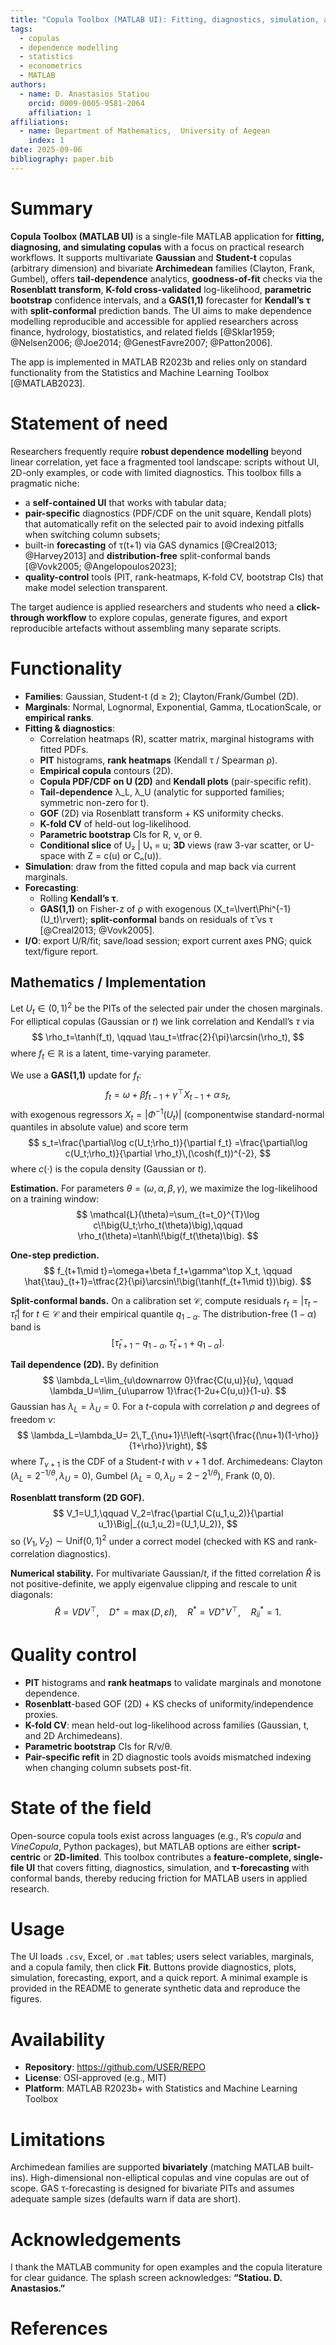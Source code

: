 ```yaml
---
title: "Copula Toolbox (MATLAB UI): Fitting, diagnostics, simulation, and GAS τ-forecasting"
tags:
  - copulas
  - dependence modelling
  - statistics
  - econometrics
  - MATLAB
authors:
  - name: D. Anastasios Statiou
    orcid: 0009-0005-9581-2064
    affiliation: 1
affiliations:
  - name: Department of Mathematics,  University of Aegean
    index: 1
date: 2025-09-06
bibliography: paper.bib
---
```


# Summary

**Copula Toolbox (MATLAB UI)** is a single-file MATLAB application for **fitting, diagnosing, and simulating copulas** with a focus on practical research workflows. It supports multivariate **Gaussian** and **Student-t** copulas (arbitrary dimension) and bivariate **Archimedean** families (Clayton, Frank, Gumbel), offers **tail-dependence** analytics, **goodness-of-fit** checks via the **Rosenblatt transform**, **K-fold cross-validated** log-likelihood, **parametric bootstrap** confidence intervals, and a **GAS(1,1)** forecaster for **Kendall’s τ** with **split-conformal** prediction bands. The UI aims to make dependence modelling reproducible and accessible for applied researchers across finance, hydrology, biostatistics, and related fields [@Sklar1959; @Nelsen2006; @Joe2014; @GenestFavre2007; @Patton2006].

The app is implemented in MATLAB R2023b and relies only on standard functionality from the Statistics and Machine Learning Toolbox [@MATLAB2023].

# Statement of need

Researchers frequently require **robust dependence modelling** beyond linear correlation, yet face a fragmented tool landscape: scripts without UI, 2D-only examples, or code with limited diagnostics. This toolbox fills a pragmatic niche:

- a **self-contained UI** that works with tabular data;
- **pair-specific** diagnostics (PDF/CDF on the unit square, Kendall plots) that automatically refit on the selected pair to avoid indexing pitfalls when switching column subsets;
- built-in **forecasting** of τ(t+1) via GAS dynamics [@Creal2013; @Harvey2013] and **distribution-free** split-conformal bands [@Vovk2005; @Angelopoulos2023];
- **quality-control** tools (PIT, rank-heatmaps, K-fold CV, bootstrap CIs) that make model selection transparent.

The target audience is applied researchers and students who need a **click-through workflow** to explore copulas, generate figures, and export reproducible artefacts without assembling many separate scripts.

# Functionality

- **Families**: Gaussian, Student-t (d ≥ 2); Clayton/Frank/Gumbel (2D).
- **Marginals**: Normal, Lognormal, Exponential, Gamma, tLocationScale, or **empirical ranks**.
- **Fitting & diagnostics**:
  - Correlation heatmaps (R), scatter matrix, marginal histograms with fitted PDFs.
  - **PIT** histograms, **rank heatmaps** (Kendall τ / Spearman ρ).
  - **Empirical copula** contours (2D).
  - **Copula PDF/CDF on U (2D)** and **Kendall plots** (pair-specific refit).
  - **Tail-dependence** λ_L, λ_U (analytic for supported families; symmetric non-zero for t).
  - **GOF** (2D) via Rosenblatt transform + KS uniformity checks.
  - **K-fold CV** of held-out log-likelihood.
  - **Parametric bootstrap** CIs for R, ν, or θ.
  - **Conditional slice** of U₂ | U₁ = u; **3D** views (raw 3-var scatter, or U-space with Z = c(u) or Cₙ(u)).
- **Simulation**: draw from the fitted copula and map back via current marginals.
- **Forecasting**:
  - Rolling **Kendall’s τ**.
  - **GAS(1,1)** on Fisher-z of ρ with exogenous \(X_t=\lvert\Phi^{-1}(U_t)\rvert\); **split-conformal** bands on residuals of τ̂ vs τ [@Creal2013; @Vovk2005].
- **I/O**: export U/R/fit; save/load session; export current axes PNG; quick text/figure report.





## Mathematics / Implementation

Let $U_t \in (0,1)^2$ be the PITs of the selected pair under the chosen marginals.
For elliptical copulas (Gaussian or $t$) we link correlation and Kendall’s $\tau$ via
$$
\rho_t=\tanh(f_t), \qquad \tau_t=\tfrac{2}{\pi}\arcsin(\rho_t),
$$
where $f_t\in\mathbb{R}$ is a latent, time-varying parameter.

We use a **GAS(1,1)** update for $f_t$:
$$
f_t=\omega+\beta f_{t-1}+\gamma^\top X_{t-1}+\alpha\,s_t,
$$
with exogenous regressors $X_t=\lvert\Phi^{-1}(U_t)\rvert$ (componentwise standard-normal quantiles in
absolute value) and score term
$$
s_t=\frac{\partial\log c(U_t;\rho_t)}{\partial f_t}
   =\frac{\partial\log c(U_t;\rho_t)}{\partial \rho_t}\,(\cosh(f_t))^{-2},
$$
where $c(\cdot)$ is the copula density (Gaussian or $t$).

**Estimation.** For parameters $\theta=(\omega,\alpha,\beta,\gamma)$, we maximize the log-likelihood on a
training window:
$$
\mathcal{L}(\theta)=\sum_{t=t_0}^{T}\log c\!\big(U_t;\rho_t(\theta)\big),\qquad
\rho_t(\theta)=\tanh\!\big(f_t(\theta)\big).
$$

**One-step prediction.**
$$
f_{t+1\mid t}=\omega+\beta f_t+\gamma^\top X_t, \qquad
\hat{\tau}_{t+1}=\tfrac{2}{\pi}\arcsin\!\big(\tanh(f_{t+1\mid t})\big).
$$

**Split-conformal bands.** On a calibration set $\mathcal{C}$, compute residuals
$r_t=\lvert\tau_t-\hat{\tau}_t\rvert$ for $t\in\mathcal{C}$ and their empirical quantile $q_{1-\alpha}$.
The distribution-free $(1-\alpha)$ band is
$$
\big[\hat{\tau}_{t+1}-q_{1-\alpha},\;\hat{\tau}_{t+1}+q_{1-\alpha}\big].
$$

**Tail dependence (2D).** By definition
$$
\lambda_L=\lim_{u\downarrow 0}\frac{C(u,u)}{u}, \qquad
\lambda_U=\lim_{u\uparrow 1}\frac{1-2u+C(u,u)}{1-u}.
$$
Gaussian has $\lambda_L=\lambda_U=0$. For a $t$-copula with correlation $\rho$ and degrees of freedom $\nu$:
$$
\lambda_L=\lambda_U=
2\,T_{\nu+1}\!\left(-\sqrt{\frac{(\nu+1)(1-\rho)}{1+\rho}}\right),
$$
where $T_{\nu+1}$ is the CDF of a Student-$t$ with $\nu{+}1$ dof.
Archimedeans: Clayton $(\lambda_L=2^{-1/\theta},\,\lambda_U=0)$,
Gumbel $(\lambda_L=0,\,\lambda_U=2-2^{1/\theta})$, Frank $(0,0)$.

**Rosenblatt transform (2D GOF).**
$$
V_1=U_1,\qquad V_2=\frac{\partial C(u_1,u_2)}{\partial u_1}\Big|_{(u_1,u_2)=(U_1,U_2)},
$$
so $(V_1,V_2)\sim\mathrm{Unif}(0,1)^2$ under a correct model (checked with KS and rank-correlation diagnostics).

**Numerical stability.** For multivariate Gaussian/$t$, if the fitted correlation $\widehat{R}$ is not
positive-definite, we apply eigenvalue clipping and rescale to unit diagonals:
$$
\widehat{R}=V D V^\top,\quad D^+=\max(D,\varepsilon I),\quad
R^\ast=V D^+ V^\top,\quad R^\ast_{ii}=1.
$$




# Quality control

- **PIT** histograms and **rank heatmaps** to validate marginals and monotone dependence.
- **Rosenblatt**-based GOF (2D) + KS checks of uniformity/independence proxies.
- **K-fold CV**: mean held-out log-likelihood across families (Gaussian, t, and 2D Archimedeans).
- **Parametric bootstrap** CIs for R/ν/θ.
- **Pair-specific refit** in 2D diagnostic tools avoids mismatched indexing when changing column subsets post-fit.

# State of the field

Open-source copula tools exist across languages (e.g., R’s *copula* and *VineCopula*, Python packages), but MATLAB options are either **script-centric** or **2D-limited**. This toolbox contributes a **feature-complete, single-file UI** that covers fitting, diagnostics, simulation, and **τ-forecasting** with conformal bands, thereby reducing friction for MATLAB users in applied research.

# Usage

The UI loads `.csv`, Excel, or `.mat` tables; users select variables, marginals, and a copula family, then click **Fit**. Buttons provide diagnostics, plots, simulation, forecasting, export, and a quick report. A minimal example is provided in the README to generate synthetic data and reproduce the figures.

# Availability

- **Repository**: https://github.com/USER/REPO  
- **License**: OSI-approved (e.g., MIT)  
- **Platform**: MATLAB R2023b+ with Statistics and Machine Learning Toolbox

# Limitations

Archimedean families are supported **bivariately** (matching MATLAB built-ins). High-dimensional non-elliptical copulas and vine copulas are out of scope. GAS τ-forecasting is designed for bivariate PITs and assumes adequate sample sizes (defaults warn if data are short).

# Acknowledgements

I thank the MATLAB community for open examples and the copula literature for clear guidance. The splash screen acknowledges: **“Statiou. D. Anastasios.”**

# References

